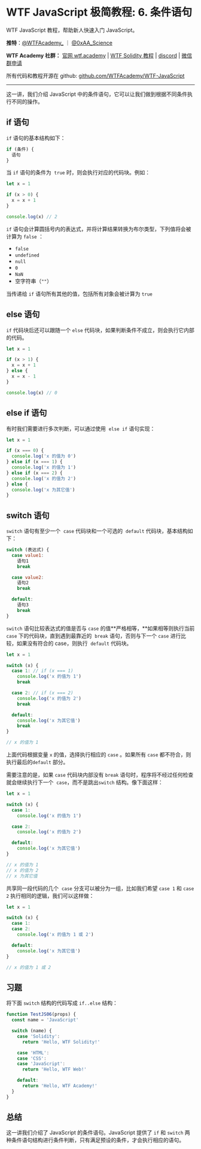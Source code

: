 # WTF JavaScript 极简教程: 6. 条件语句

WTF JavaScript 教程，帮助新人快速入门 JavaScript。

**推特**：[@WTFAcademy\_](https://twitter.com/WTFAcademy_) ｜ [@0xAA_Science](https://twitter.com/0xAA_Science)

**WTF Academy 社群：** [官网 wtf.academy](https://wtf.academy/) | [WTF Solidity 教程](https://github.com/AmazingAng/WTFSolidity) | [discord](https://discord.wtf.academy/) | [微信群申请](https://docs.google.com/forms/d/e/1FAIpQLSe4KGT8Sh6sJ7hedQRuIYirOoZK_85miz3dw7vA1-YjodgJ-A/viewform?usp=sf_link)

所有代码和教程开源在 github: [github.com/WTFAcademy/WTF-JavaScript](https://github.com/WTFAcademy/WTF-JavaScript)

---

这一讲，我们介绍 JavaScript 中的条件语句，它可以让我们做到根据不同条件执行不同的操作。

## if 语句

`if` 语句的基本结构如下：

```js
if (条件) {
  语句
}
```

当 `if` 语句的条件为  `true` 时，则会执行对应的代码块。例如：

```js
let x = 1

if (x > 0) {
  x = x + 1
}

console.log(x) // 2
```

`if` 语句会计算圆括号内的表达式，并将计算结果转换为布尔类型，下列值将会被计算为 `false` ：

- `false`
- `undefined`
- `null`
- `0`
- `NaN`
- 空字符串（`""`）

当传递给 `if` 语句所有其他的值，包括所有对象会被计算为 `true`

## else 语句

`if` 代码块后还可以跟随一个 `else` 代码块，如果判断条件不成立，则会执行它内部的代码。

```js
let x = 1

if (x > 1) {
  x = x + 1
} else {
  x = x - 1
}

console.log(x) // 0
```

## else if 语句

有时我们需要进行多次判断，可以通过使用  `else if` 语句实现：

```js
let x = 1

if (x === 0) {
  console.log('x 的值为 0')
} else if (x === 1) {
  console.log('x 的值为 1')
} else if (x === 2) {
  console.log('x 的值为 2')
} else {
  console.log('x 为其它值')
}
```

## switch 语句

`switch` 语句有至少一个  `case` 代码块和一个可选的  `default` 代码块，基本结构如下：

```js
switch (表达式) {
  case value1:
    语句1
    break

  case value2:
    语句2
    break

  default:
    语句3
    break
}
```

`switch` 语句比较表达式的值是否与 `case` 的值**严格相等，**如果相等则执行当前 `case` 下的代码块，直到遇到最靠近的  `break` 语句，否则与下一个 `case` 进行比较，如果没有符合的 case，则执行  `default` 代码块。

```js
let x = 1

switch (x) {
  case 1: // if (x === 1)
    console.log('x 的值为 1')
    break

  case 2: // if (x === 2)
    console.log('x 的值为 2')
    break

  default:
    console.log('x 为其它值')
    break
}

// x 的值为 1
```

上面代码根据变量 `x` 的值，选择执行相应的 `case` 。如果所有 `case` 都不符合，则执行最后的`default` 部分。

需要注意的是，如果 `case` 代码块内部没有 `break` 语句时，程序将不经过任何检查就会继续执行下一个  `case`，而不是跳出`switch` 结构。像下面这样：

```js
let x = 1

switch (x) {
  case 1:
    console.log('x 的值为 1')

  case 2:
    console.log('x 的值为 2')

  default:
    console.log('x 为其它值')
}

// x 的值为 1
// x 的值为 2
// x 为其它值
```

共享同一段代码的几个  `case` 分支可以被分为一组，比如我们希望 `case 1` 和 `case 2` 执行相同的逻辑，我们可以这样做：

```js
let x = 1

switch (x) {
  case 1:
  case 2:
    console.log('x 的值为 1 或 2')

  default:
    console.log('x 为其它值')
}

// x 的值为 1 或 2
```

## 习题

将下面 `switch` 结构的代码写成 `if..else` 结构：

```jsx live
function TestJS06(props) {
  const name = 'JavaScript'

  switch (name) {
    case 'Solidity':
      return 'Hello, WTF Solidity!'

    case 'HTML':
    case 'CSS':
    case 'JavaScript':
      return 'Hello, WTF Web!'

    default:
      return 'Hello, WTF Academy!'
  }
}
```

## 总结

这一讲我们介绍了 JavaScript 的条件语句。JavaScript 提供了 `if` 和 `switch` 两种条件语句结构进行条件判断，只有满足预设的条件，才会执行相应的语句。
